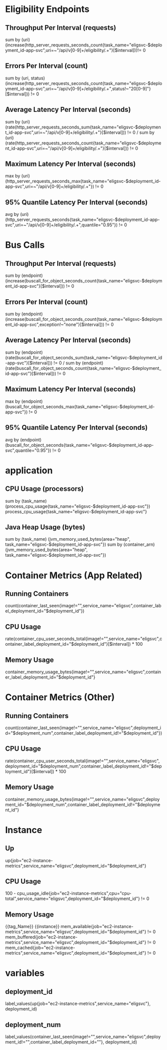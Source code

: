 <!-- eligsvc -->

# Eligibility Endpoints

## Throughput Per Interval (requests)
sum by (uri) (increase(http_server_requests_seconds_count{task_name="eligsvc-$deployment_id-app-svc",uri=~"/api/v[0-9]+/eligibility/.+"}[$interval]))!= 0

## Errors Per Interval (count)
sum by (uri, status) (increase(http_server_requests_seconds_count{task_name="eligsvc-$deployment_id-app-svc",uri=~"/api/v[0-9]+/eligibility/.+",status!~"20[0-9]"}[$interval])) != 0

## Average Latency Per Interval (seconds)
sum by (uri) (rate(http_server_requests_seconds_sum{task_name="eligsvc-$deployment_id-app-svc",uri=~"/api/v[0-9]+/eligibility/.+"}[$interval])) != 0 / sum by (uri) (rate(http_server_requests_seconds_count{task_name="eligsvc-$deployment_id-app-svc",uri=~"/api/v[0-9]+/eligibility/.+"}[$interval])) != 0

## Maximum Latency Per Interval (seconds)
max by (uri) (http_server_requests_seconds_max{task_name="eligsvc-$deployment_id-app-svc",uri=~"/api/v[0-9]+/eligibility/.+"}) != 0

## 95% Quantile Latency Per Interval (seconds)
avg by (uri) (http_server_requests_seconds{task_name="eligsvc-$deployment_id-app-svc",uri=~"/api/v[0-9]+/eligibility/.+",quantile="0.95"}) != 0

# Bus Calls

## Throughput Per Interval (requests)
sum by (endpoint) (increase(buscall_for_object_seconds_count{task_name="eligsvc-$deployment_id-app-svc"}[$interval])) != 0

## Errors Per Interval (count)
sum by (endpoint) (increase(buscall_for_object_seconds_count{task_name="eligsvc-$deployment_id-app-svc",exception!~"none"}[$interval])) != 0

## Average Latency Per Interval (seconds)
sum by (endpoint) (rate(buscall_for_object_seconds_sum{task_name="eligsvc-$deployment_id-app-svc"}[$interval])) != 0 / sum by (endpoint) (rate(buscall_for_object_seconds_count{task_name="eligsvc-$deployment_id-app-svc"}[$interval])) != 0

## Maximum Latency Per Interval (seconds)
max by (endpoint) (buscall_for_object_seconds_max{task_name="eligsvc-$deployment_id-app-svc"}) != 0

## 95% Quantile Latency Per Interval (seconds)
avg by (endpoint) (buscall_for_object_seconds{task_name="eligsvc-$deployment_id-app-svc",quantile="0.95"}) != 0

# application

## CPU Usage (processors)
sum by (task_name) (process_cpu_usage{task_name="eligsvc-$deployment_id-app-svc"})
process_cpu_usage{task_name="eligsvc-$deployment_id-app-svc"}

## Java Heap Usage (bytes)
sum by (task_name) (jvm_memory_used_bytes{area="heap", task_name="eligsvc-$deployment_id-app-svc"})
sum by (container_arn) (jvm_memory_used_bytes{area="heap", task_name="eligsvc-$deployment_id-app-svc"})

# Container Metrics (App Related)

## Running Containers
count(container_last_seen{image!="",service_name="eligsvc",container_label_deployment_id="$deployment_id"})

## CPU Usage
rate(container_cpu_user_seconds_total{image!="",service_name="eligsvc",container_label_deployment_id="$deployment_id"}[$interval]) * 100

## Memory Usage
container_memory_usage_bytes{image!="",service_name="eligsvc",container_label_deployment_id="$deployment_id"}

# Container Metrics (Other)

## Running Containers
count(container_last_seen{image!="",service_name="eligsvc",deployment_id="$deployment_num",container_label_deployment_id!="$deployment_id"})

## CPU Usage
rate(container_cpu_user_seconds_total{image!="",service_name="eligsvc",deployment_id="$deployment_num",container_label_deployment_id!="$deployment_id"}[$interval]) * 100

## Memory Usage
container_memory_usage_bytes{image!="",service_name="eligsvc",deployment_id="$deployment_num",container_label_deployment_id!="$deployment_id"}

# Instance

## Up
up{job="ec2-instance-metrics",service_name="eligsvc",deployment_id="$deployment_id"}

## CPU Usage
100 - cpu_usage_idle{job="ec2-instance-metrics",cpu="cpu-total",service_name="eligsvc",deployment_id="$deployment_id"} != 0

## Memory Usage
{{tag_Name}} {{instance}}
mem_available{job="ec2-instance-metrics",service_name="eligsvc",deployment_id="$deployment_id"} != 0
mem_buffered{job="ec2-instance-metrics",service_name="eligsvc",deployment_id="$deployment_id"} != 0
mem_cached{job="ec2-instance-metrics",service_name="eligsvc",deployment_id="$deployment_id"} != 0

# variables

## deployment_id
label_values(up{job="ec2-instance-metrics",service_name="eligsvc"}, deployment_id)

## deployment_num
label_values(container_last_seen{image!="",service_name="eligsvc",deployment_id!="",container_label_deployment_id=""}, deployment_id)
